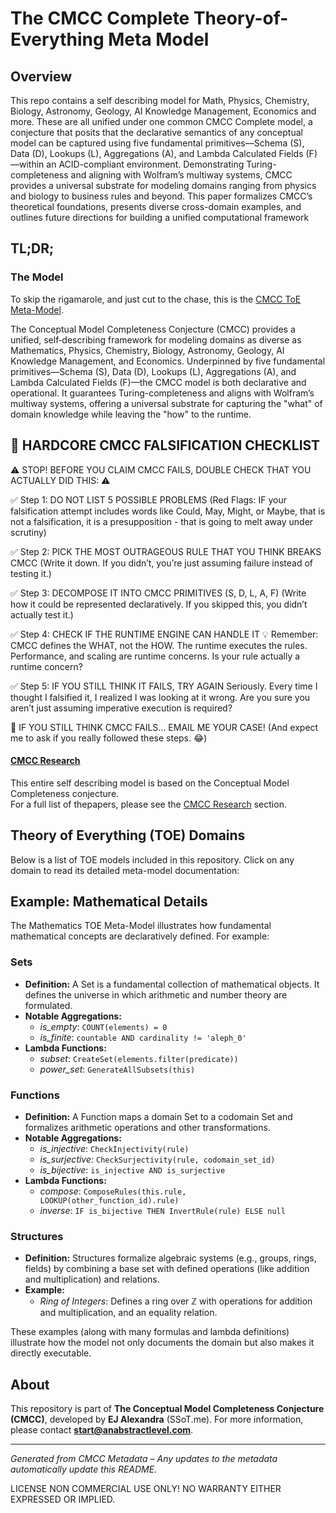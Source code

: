 # The CMCC Complete Theory-of-Everything Meta Model

## Overview
This repo contains a self describing model for Math, Physics, Chemistry, Biology, Astronomy, Geology, AI Knowledge Management, Economics and more. These are all unified under one common CMCC Complete model, a conjecture that posits that the declarative semantics of any conceptual model can be captured using five fundamental primitives—Schema (S), Data (D), Lookups (L), Aggregations (A), and Lambda Calculated Fields (F)—within an ACID-compliant environment. Demonstrating Turing-completeness and aligning with Wolfram’s multiway systems, CMCC provides a universal substrate for modeling domains ranging from physics and biology to business rules and beyond. This paper formalizes CMCC’s theoretical foundations, presents diverse cross-domain examples, and outlines future directions for building a unified computational framework

## TL;DR;
### The Model

To skip the rigamarole, and just cut to the chase, this is the [CMCC ToE Meta-Model](SSoT/cmcc-toe-meta-model.json).

The Conceptual Model Completeness Conjecture (CMCC) provides a unified, self‐describing framework for modeling domains as diverse as Mathematics, Physics, Chemistry, Biology, Astronomy, Geology, AI Knowledge Management, and Economics. Underpinned by five fundamental primitives—Schema (S), Data (D), Lookups (L), Aggregations (A), and Lambda Calculated Fields (F)—the CMCC model is both declarative and operational. It guarantees Turing-completeness and aligns with Wolfram’s multiway systems, offering a universal substrate for capturing the "what" of domain knowledge while leaving the "how" to the runtime.

## 🔴 HARDCORE CMCC FALSIFICATION CHECKLIST

⚠️ STOP! BEFORE YOU CLAIM CMCC FAILS, DOUBLE CHECK THAT YOU ACTUALLY DID THIS: ⚠️

✅ Step 1: DO NOT LIST 5 POSSIBLE PROBLEMS
   (Red Flags: IF your falsification attempt includes words like Could, May, Might, or Maybe, that is not a falsification, it is a presupposition - that is going to melt away under scrutiny)

✅ Step 2: PICK THE MOST OUTRAGEOUS RULE THAT YOU THINK BREAKS CMCC
   (Write it down. If you didn’t, you’re just assuming failure instead of testing it.)

✅ Step 3: DECOMPOSE IT INTO CMCC PRIMITIVES (S, D, L, A, F)
   (Write how it could be represented declaratively. If you skipped this, you didn’t actually test it.)

✅ Step 4: CHECK IF THE RUNTIME ENGINE CAN HANDLE IT
💡 Remember: CMCC defines the WHAT, not the HOW. The runtime executes the rules. Performance, and scaling are runtime concerns. Is your rule actually a runtime concern? 

✅ Step 5: IF YOU STILL THINK IT FAILS, TRY AGAIN
   Seriously. Every time I thought I falsified it, I realized I was looking at it wrong. Are you sure you aren’t just assuming imperative execution is required?

🚀 IF YOU STILL THINK CMCC FAILS… EMAIL ME YOUR CASE!
   (And expect me to ask if you really followed these steps. 😂)

#### [CMCC Research](/research/README.md)

This entire self describing model is based on the Conceptual Model Completeness conjecture.  
For a full list of thepapers, please see the [CMCC Research](/research/README.md) section.


## Theory of Everything (TOE) Domains

Below is a list of TOE models included in this repository. Click on any domain to read its detailed meta-model documentation:


## Example: Mathematical Details

The Mathematics TOE Meta-Model illustrates how fundamental mathematical concepts are declaratively defined. For example:

### Sets
- **Definition:** A Set is a fundamental collection of mathematical objects. It defines the universe in which arithmetic and number theory are formulated.
- **Notable Aggregations:**  
  - *is_empty*: `COUNT(elements) = 0`  
  - *is_finite*: `countable AND cardinality != 'aleph_0'`
- **Lambda Functions:**  
  - *subset*: `CreateSet(elements.filter(predicate))`  
  - *power_set*: `GenerateAllSubsets(this)`

### Functions
- **Definition:** A Function maps a domain Set to a codomain Set and formalizes arithmetic operations and other transformations.
- **Notable Aggregations:**  
  - *is_injective*: `CheckInjectivity(rule)`  
  - *is_surjective*: `CheckSurjectivity(rule, codomain_set_id)`  
  - *is_bijective*: `is_injective AND is_surjective`
- **Lambda Functions:**  
  - *compose*: `ComposeRules(this.rule, LOOKUP(other_function_id).rule)`  
  - *inverse*: `IF is_bijective THEN InvertRule(rule) ELSE null`

### Structures
- **Definition:** Structures formalize algebraic systems (e.g., groups, rings, fields) by combining a base set with defined operations (like addition and multiplication) and relations.
- **Example:**  
  - *Ring of Integers*: Defines a ring over ℤ with operations for addition and multiplication, and an equality relation.

These examples (along with many formulas and lambda definitions) illustrate how the model not only documents the domain but also makes it directly executable.

## About
This repository is part of **The Conceptual Model Completeness Conjecture (CMCC)**, developed by **EJ Alexandra** (SSoT.me). For more information, please contact **start@anabstractlevel.com**.

---
*Generated from CMCC Metadata – Any updates to the metadata automatically update this README.*


LICENSE NON COMMERCIAL USE ONLY!  NO WARRANTY EITHER EXPRESSED OR IMPLIED.